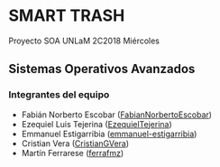 # SMART TRASH

Proyecto SOA UNLaM 2C2018 Miércoles

## Sistemas Operativos Avanzados

### Integrantes del equipo

* Fabián Norberto Escobar ([FabianNorbertoEscobar](https://github.com/FabianNorbertoEscobar))<br>
* Ezequiel Luis Tejerina ([EzequielTejerina](https://github.com/EzequielTejerina))<br>
* Emmanuel Estigarribia ([emmanuel-estigarribia](https://github.com/emmanuel-estigarribia))<br>
* Cristian Vera ([CristianGVera](https://github.com/CristianGVera))<br>
* Martín Ferrarese ([ferrafmz](https://github.com/ferrafmz))<br>


